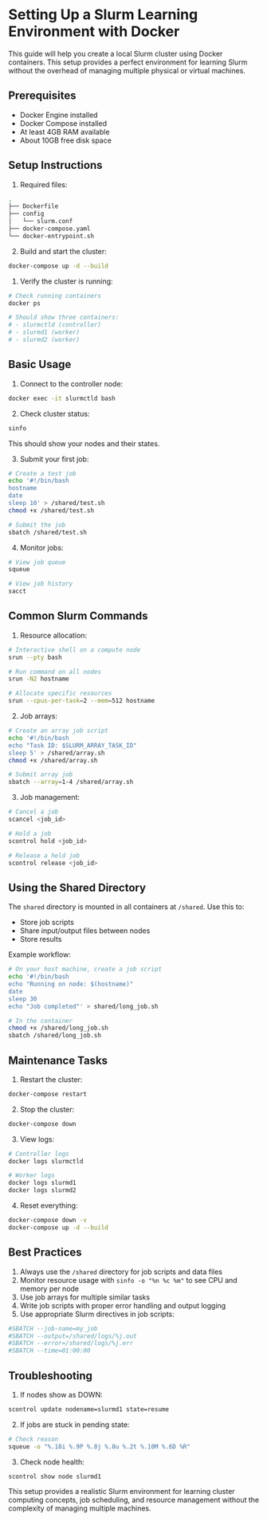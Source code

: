 # Setting Up a Slurm Learning Environment with Docker

This guide will help you create a local Slurm cluster using Docker containers. This setup provides a perfect environment for learning Slurm without the overhead of managing multiple physical or virtual machines.

## Prerequisites

- Docker Engine installed
- Docker Compose installed
- At least 4GB RAM available
- About 10GB free disk space

## Setup Instructions

1. Required files:
```bash
.
├── Dockerfile
├── config
│   └── slurm.conf
├── docker-compose.yaml
└── docker-entrypoint.sh
```

2. Build and start the cluster:
```bash
docker-compose up -d --build
```

1. Verify the cluster is running:
```bash
# Check running containers
docker ps

# Should show three containers:
# - slurmctld (controller)
# - slurmd1 (worker)
# - slurmd2 (worker)
```

## Basic Usage

1. Connect to the controller node:
```bash
docker exec -it slurmctld bash
```

2. Check cluster status:
```bash
sinfo
```
This should show your nodes and their states.

3. Submit your first job:
```bash
# Create a test job
echo '#!/bin/bash
hostname
date
sleep 10' > /shared/test.sh
chmod +x /shared/test.sh

# Submit the job
sbatch /shared/test.sh
```

4. Monitor jobs:
```bash
# View job queue
squeue

# View job history
sacct
```

## Common Slurm Commands

1. Resource allocation:
```bash
# Interactive shell on a compute node
srun --pty bash

# Run command on all nodes
srun -N2 hostname

# Allocate specific resources
srun --cpus-per-task=2 --mem=512 hostname
```

2. Job arrays:
```bash
# Create an array job script
echo '#!/bin/bash
echo "Task ID: $SLURM_ARRAY_TASK_ID"
sleep 5' > /shared/array.sh
chmod +x /shared/array.sh

# Submit array job
sbatch --array=1-4 /shared/array.sh
```

3. Job management:
```bash
# Cancel a job
scancel <job_id>

# Hold a job
scontrol hold <job_id>

# Release a held job
scontrol release <job_id>
```

## Using the Shared Directory

The `shared` directory is mounted in all containers at `/shared`. Use this to:
- Store job scripts
- Share input/output files between nodes
- Store results

Example workflow:
```bash
# On your host machine, create a job script
echo '#!/bin/bash
echo "Running on node: $(hostname)"
date
sleep 30
echo "Job completed"' > shared/long_job.sh

# In the container
chmod +x /shared/long_job.sh
sbatch /shared/long_job.sh
```

## Maintenance Tasks

1. Restart the cluster:
```bash
docker-compose restart
```

2. Stop the cluster:
```bash
docker-compose down
```

3. View logs:
```bash
# Controller logs
docker logs slurmctld

# Worker logs
docker logs slurmd1
docker logs slurmd2
```

4. Reset everything:
```bash
docker-compose down -v
docker-compose up -d --build
```

## Best Practices

1. Always use the `/shared` directory for job scripts and data files
2. Monitor resource usage with `sinfo -o "%n %c %m"` to see CPU and memory per node
3. Use job arrays for multiple similar tasks
4. Write job scripts with proper error handling and output logging
5. Use appropriate Slurm directives in job scripts:
```bash
#SBATCH --job-name=my_job
#SBATCH --output=/shared/logs/%j.out
#SBATCH --error=/shared/logs/%j.err
#SBATCH --time=01:00:00
```

## Troubleshooting

1. If nodes show as DOWN:
```bash
scontrol update nodename=slurmd1 state=resume
```

2. If jobs are stuck in pending state:
```bash
# Check reason
squeue -o "%.18i %.9P %.8j %.8u %.2t %.10M %.6D %R"
```

3. Check node health:
```bash
scontrol show node slurmd1
```

This setup provides a realistic Slurm environment for learning cluster computing concepts, job scheduling, and resource management without the complexity of managing multiple machines.
